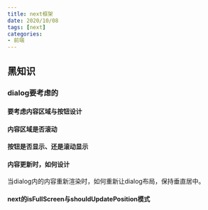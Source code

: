 ```yaml
---
title: next框架
date: 2020/10/08
tags: [next]
categories:
- 前端
---
```


## 黑知识
### dialog要考虑的
#### 要考虑内容区域与按钮设计
#### 内容区域是否滚动
#### 按钮是否显示、还是滚动显示
#### 内容更新时，如何设计
当dialog内的内容重新渲染时，如何重新让dialog布局，保持垂直居中。
#### next的isFullScreen与shouldUpdatePosition模式


